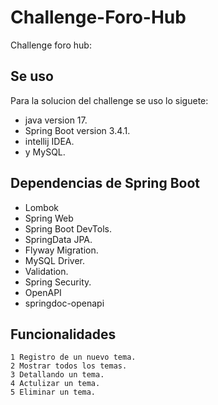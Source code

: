 # Challenge-Foro-Hub
Challenge foro hub:
## Se uso
Para la solucion del challenge se uso lo siguete:
- java version 17.
- Spring Boot version 3.4.1.
- intellij IDEA.
- y MySQL.

## Dependencias de Spring Boot
- Lombok
- Spring Web
- Spring Boot DevTols.
- SpringData JPA.
- Flyway Migration.
- MySQL Driver.
- Validation.
- Spring Security.
- OpenAPI
- springdoc-openapi

## Funcionalidades
    1 Registro de un nuevo tema.
    2 Mostrar todos los temas.
    3 Detallando un tema.
    4 Actulizar un tema.
    5 Eliminar un tema.
